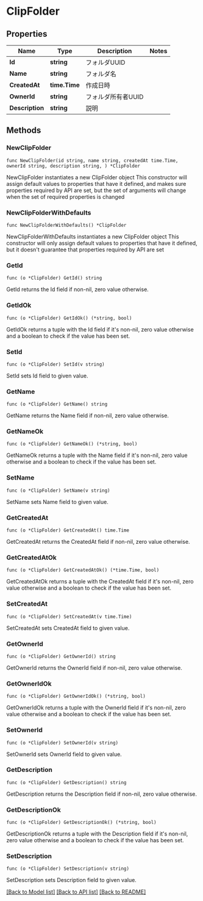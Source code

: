 # ClipFolder

## Properties

Name | Type | Description | Notes
------------ | ------------- | ------------- | -------------
**Id** | **string** | フォルダUUID | 
**Name** | **string** | フォルダ名 | 
**CreatedAt** | **time.Time** | 作成日時 | 
**OwnerId** | **string** | フォルダ所有者UUID | 
**Description** | **string** | 説明 | 

## Methods

### NewClipFolder

`func NewClipFolder(id string, name string, createdAt time.Time, ownerId string, description string, ) *ClipFolder`

NewClipFolder instantiates a new ClipFolder object
This constructor will assign default values to properties that have it defined,
and makes sure properties required by API are set, but the set of arguments
will change when the set of required properties is changed

### NewClipFolderWithDefaults

`func NewClipFolderWithDefaults() *ClipFolder`

NewClipFolderWithDefaults instantiates a new ClipFolder object
This constructor will only assign default values to properties that have it defined,
but it doesn't guarantee that properties required by API are set

### GetId

`func (o *ClipFolder) GetId() string`

GetId returns the Id field if non-nil, zero value otherwise.

### GetIdOk

`func (o *ClipFolder) GetIdOk() (*string, bool)`

GetIdOk returns a tuple with the Id field if it's non-nil, zero value otherwise
and a boolean to check if the value has been set.

### SetId

`func (o *ClipFolder) SetId(v string)`

SetId sets Id field to given value.


### GetName

`func (o *ClipFolder) GetName() string`

GetName returns the Name field if non-nil, zero value otherwise.

### GetNameOk

`func (o *ClipFolder) GetNameOk() (*string, bool)`

GetNameOk returns a tuple with the Name field if it's non-nil, zero value otherwise
and a boolean to check if the value has been set.

### SetName

`func (o *ClipFolder) SetName(v string)`

SetName sets Name field to given value.


### GetCreatedAt

`func (o *ClipFolder) GetCreatedAt() time.Time`

GetCreatedAt returns the CreatedAt field if non-nil, zero value otherwise.

### GetCreatedAtOk

`func (o *ClipFolder) GetCreatedAtOk() (*time.Time, bool)`

GetCreatedAtOk returns a tuple with the CreatedAt field if it's non-nil, zero value otherwise
and a boolean to check if the value has been set.

### SetCreatedAt

`func (o *ClipFolder) SetCreatedAt(v time.Time)`

SetCreatedAt sets CreatedAt field to given value.


### GetOwnerId

`func (o *ClipFolder) GetOwnerId() string`

GetOwnerId returns the OwnerId field if non-nil, zero value otherwise.

### GetOwnerIdOk

`func (o *ClipFolder) GetOwnerIdOk() (*string, bool)`

GetOwnerIdOk returns a tuple with the OwnerId field if it's non-nil, zero value otherwise
and a boolean to check if the value has been set.

### SetOwnerId

`func (o *ClipFolder) SetOwnerId(v string)`

SetOwnerId sets OwnerId field to given value.


### GetDescription

`func (o *ClipFolder) GetDescription() string`

GetDescription returns the Description field if non-nil, zero value otherwise.

### GetDescriptionOk

`func (o *ClipFolder) GetDescriptionOk() (*string, bool)`

GetDescriptionOk returns a tuple with the Description field if it's non-nil, zero value otherwise
and a boolean to check if the value has been set.

### SetDescription

`func (o *ClipFolder) SetDescription(v string)`

SetDescription sets Description field to given value.



[[Back to Model list]](../README.md#documentation-for-models) [[Back to API list]](../README.md#documentation-for-api-endpoints) [[Back to README]](../README.md)


